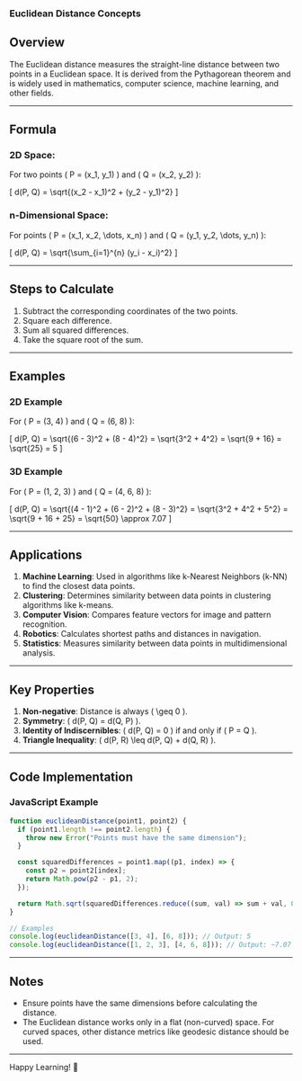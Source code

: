 ### Euclidean Distance Concepts

## Overview

The Euclidean distance measures the straight-line distance between two points in a Euclidean space. It is derived from the Pythagorean theorem and is widely used in mathematics, computer science, machine learning, and other fields.

---

## Formula

### 2D Space:

For two points \( P = (x_1, y_1) \) and \( Q = (x_2, y_2) \):

\[
d(P, Q) = \sqrt{(x_2 - x_1)^2 + (y_2 - y_1)^2}
\]

### n-Dimensional Space:

For points \( P = (x_1, x_2, \dots, x_n) \) and \( Q = (y_1, y_2, \dots, y_n) \):

\[
d(P, Q) = \sqrt{\sum\_{i=1}^{n} (y_i - x_i)^2}
\]

---

## Steps to Calculate

1. Subtract the corresponding coordinates of the two points.
2. Square each difference.
3. Sum all squared differences.
4. Take the square root of the sum.

---

## Examples

### 2D Example

For \( P = (3, 4) \) and \( Q = (6, 8) \):

\[
d(P, Q) = \sqrt{(6 - 3)^2 + (8 - 4)^2} = \sqrt{3^2 + 4^2} = \sqrt{9 + 16} = \sqrt{25} = 5
\]

### 3D Example

For \( P = (1, 2, 3) \) and \( Q = (4, 6, 8) \):

\[
d(P, Q) = \sqrt{(4 - 1)^2 + (6 - 2)^2 + (8 - 3)^2} = \sqrt{3^2 + 4^2 + 5^2} = \sqrt{9 + 16 + 25} = \sqrt{50} \approx 7.07
\]

---

## Applications

1. **Machine Learning**: Used in algorithms like k-Nearest Neighbors (k-NN) to find the closest data points.
2. **Clustering**: Determines similarity between data points in clustering algorithms like k-means.
3. **Computer Vision**: Compares feature vectors for image and pattern recognition.
4. **Robotics**: Calculates shortest paths and distances in navigation.
5. **Statistics**: Measures similarity between data points in multidimensional analysis.

---

## Key Properties

1. **Non-negative**: Distance is always \( \geq 0 \).
2. **Symmetry**: \( d(P, Q) = d(Q, P) \).
3. **Identity of Indiscernibles**: \( d(P, Q) = 0 \) if and only if \( P = Q \).
4. **Triangle Inequality**: \( d(P, R) \leq d(P, Q) + d(Q, R) \).

---

## Code Implementation

### JavaScript Example

```javascript
function euclideanDistance(point1, point2) {
  if (point1.length !== point2.length) {
    throw new Error("Points must have the same dimension");
  }

  const squaredDifferences = point1.map((p1, index) => {
    const p2 = point2[index];
    return Math.pow(p2 - p1, 2);
  });

  return Math.sqrt(squaredDifferences.reduce((sum, val) => sum + val, 0));
}

// Examples
console.log(euclideanDistance([3, 4], [6, 8])); // Output: 5
console.log(euclideanDistance([1, 2, 3], [4, 6, 8])); // Output: ~7.07
```

---

## Notes

- Ensure points have the same dimensions before calculating the distance.
- The Euclidean distance works only in a flat (non-curved) space. For curved spaces, other distance metrics like geodesic distance should be used.

---

Happy Learning! :rocket:
